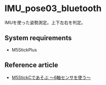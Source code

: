 # IMU_pose03_bluetooth

IMUを使った姿勢測定。上下左右を判定。

System requirements
-------------------
- M5StickPlus

Reference article
----------
- [M5StickCであそぶ 〜6軸センサを使う〜](https://make-muda.net/2019/09/6932/)
